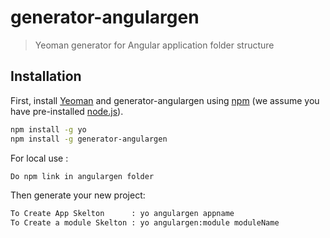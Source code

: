 # generator-angulargen 
> Yeoman generator for Angular application folder structure

## Installation

First, install [Yeoman](http://yeoman.io) and generator-angulargen using [npm](https://www.npmjs.com/) (we assume you have pre-installed [node.js](https://nodejs.org/)).

```bash
npm install -g yo
npm install -g generator-angulargen

```
For local use :

```bash
Do npm link in angulargen folder
```

Then generate your new project:

```bash
To Create App Skelton      : yo angulargen appname
To Create a module Skelton : yo angulargen:module moduleName
```



